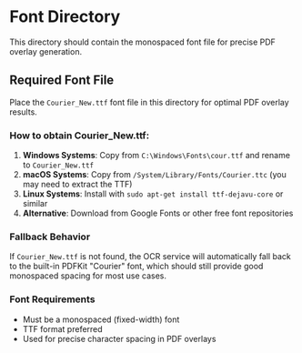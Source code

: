 # Font Directory

This directory should contain the monospaced font file for precise PDF overlay generation.

## Required Font File

Place the `Courier_New.ttf` font file in this directory for optimal PDF overlay results.

### How to obtain Courier_New.ttf:

1. **Windows Systems**: Copy from `C:\Windows\Fonts\cour.ttf` and rename to `Courier_New.ttf`
2. **macOS Systems**: Copy from `/System/Library/Fonts/Courier.ttc` (you may need to extract the TTF)
3. **Linux Systems**: Install with `sudo apt-get install ttf-dejavu-core` or similar
4. **Alternative**: Download from Google Fonts or other free font repositories

### Fallback Behavior

If `Courier_New.ttf` is not found, the OCR service will automatically fall back to the built-in PDFKit "Courier" font, which should still provide good monospaced spacing for most use cases.

### Font Requirements

- Must be a monospaced (fixed-width) font
- TTF format preferred
- Used for precise character spacing in PDF overlays
